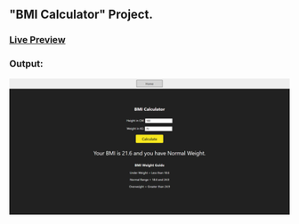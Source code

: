 ## "BMI Calculator" Project.
### [Live Preview](https://the-bmi-calculator-js.netlify.app/)
### Output:
![Output](./images/output_2.jpg)
